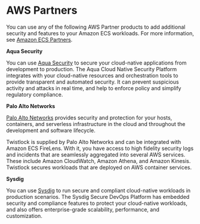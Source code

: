 # AWS Partners<a name="security-partners"></a>

You can use any of the following AWS Partner products to add additional security and features to your Amazon ECS workloads\. For more information, see [Amazon ECS Partners](https://aws.amazon.com/ecs/partners/)\.

**Aqua Security**

You can use [Aqua Security](https://partners.amazonaws.com/partners/001E000001LiLQqIAN/Aqua%20Security) to secure your cloud\-native applications from development to production\. The Aqua Cloud Native Security Platform integrates with your cloud\-native resources and orchestration tools to provide transparent and automated security\. It can prevent suspicious activity and attacks in real time, and help to enforce policy and simplify regulatory compliance\.

**Palo Alto Networks**

[Palo Alto Networks](https://partners.amazonaws.com/partners/001E0000013FeQXIA0/Palo%20Alto%20Networks) provides security and protection for your hosts, containers, and serverless infrastructure in the cloud and throughout the development and software lifecycle\.

Twistlock is supplied by Palo Alto Networks and can be integrated with Amazon ECS FireLens\. With it, you have access to high fidelity security logs and incidents that are seamlessly aggregated into several AWS services\. These include Amazon CloudWatch, Amazon Athena, and Amazon Kinesis\. Twistlock secures workloads that are deployed on AWS container services\.

**Sysdig**

You can use [Sysdig](https://partners.amazonaws.com/partners/001E000000wNQeoIAG/Sysdig) to run secure and compliant cloud\-native workloads in production scenarios\. The Sysdig Secure DevOps Platform has embedded security and compliance features to protect your cloud\-native workloads, and also offers enterprise\-grade scalability, performance, and customization\.